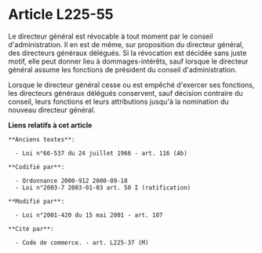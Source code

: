 # Article L225-55

Le directeur général est révocable à tout moment par le conseil d'administration. Il en est de même, sur proposition du
directeur général, des directeurs généraux délégués. Si la révocation est décidée sans juste motif, elle peut donner lieu à
dommages-intérêts, sauf lorsque le directeur général assume les fonctions de président du conseil d'administration.

Lorsque le directeur général cesse ou est empêché d'exercer ses fonctions, les directeurs généraux délégués conservent, sauf
décision contraire du conseil, leurs fonctions et leurs attributions jusqu'à la nomination du nouveau directeur général.

**Liens relatifs à cet article**

	**Anciens textes**:

	  - Loi n°66-537 du 24 juillet 1966 - art. 116 (Ab)

	**Codifié par**:

	  - Ordonnance 2000-912 2000-09-18
	  - Loi n°2003-7 2003-01-03 art. 50 I (ratification)

	**Modifié par**:

	  - Loi n°2001-420 du 15 mai 2001 - art. 107

	**Cité par**:

	  - Code de commerce. - art. L225-37 (M)
